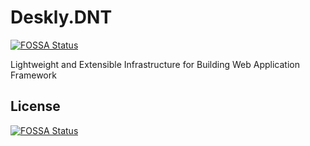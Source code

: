 # Deskly.DNT
[![FOSSA Status](https://app.fossa.com/api/projects/git%2Bgithub.com%2FAzaferany%2FDeskly.DNT.svg?type=shield)](https://app.fossa.com/projects/git%2Bgithub.com%2FAzaferany%2FDeskly.DNT?ref=badge_shield)

Lightweight and Extensible Infrastructure for Building Web Application Framework


## License
[![FOSSA Status](https://app.fossa.com/api/projects/git%2Bgithub.com%2FAzaferany%2FDeskly.DNT.svg?type=large)](https://app.fossa.com/projects/git%2Bgithub.com%2FAzaferany%2FDeskly.DNT?ref=badge_large)